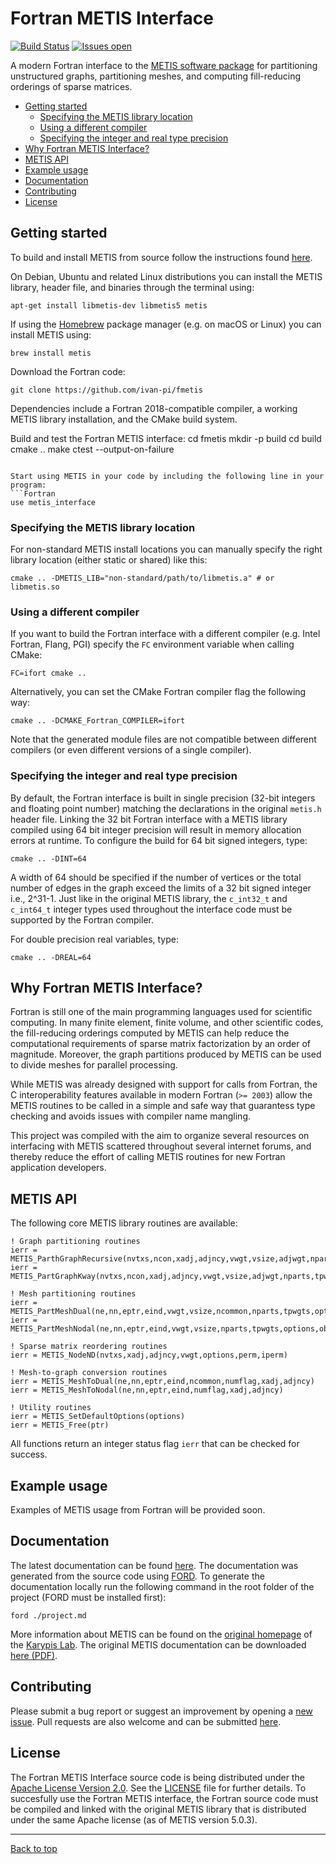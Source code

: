 # Fortran METIS Interface

[![Build Status](https://travis-ci.com/ivan-pi/fmetis.svg?branch=master)](https://travis-ci.com/ivan-pi/fmetis)
[![Issues open](https://img.shields.io/github/issues/ivan-pi/fmetis.svg)](https://github.com/ivan-pi/fmetis/issues)

A modern Fortran interface to the [METIS software package](http://glaros.dtc.umn.edu/gkhome/metis/metis/overview) for partitioning unstructured graphs, partitioning meshes, and computing fill-reducing orderings of sparse matrices.

* [Getting started](#getting-started)
    - [Specifying the METIS library location](#specifying-the-metis-library-location)
    - [Using a different compiler](#using-a-different-compiler)
    - [Specifying the integer and real type precision](#specifying-the-integer-and-real-type-precision)
* [Why Fortran METIS Interface?](#why-fortran-metis-interface)
* [METIS API](#metis-api)
* [Example usage](#example-usage)
* [Documentation](#documentation)
* [Contributing](#contributing)
* [License](#license)

## Getting started

To build and install METIS from source follow the instructions found [here](http://glaros.dtc.umn.edu/gkhome/metis/metis/download). 

On Debian, Ubuntu and related Linux distributions you can install the METIS library, header file, and binaries through the terminal using:
```
apt-get install libmetis-dev libmetis5 metis
```
If using the [Homebrew](https://brew.sh/) package manager (e.g. on macOS or Linux) you can install METIS using:
```
brew install metis
```

Download the Fortran code:
```
git clone https://github.com/ivan-pi/fmetis
```

Dependencies include a Fortran 2018-compatible compiler, a working METIS library installation, and the CMake build system.

Build and test the Fortran METIS interface:
cd fmetis
mkdir -p build
cd build
cmake ..
make
ctest --output-on-failure
```

Start using METIS in your code by including the following line in your program:
```Fortran
use metis_interface
```

### Specifying the METIS library location

For non-standard METIS install locations you can manually specify the right library location (either static or shared) like this:
```
cmake .. -DMETIS_LIB="non-standard/path/to/libmetis.a" # or libmetis.so
```

### Using a different compiler

If you want to build the Fortran interface with a different compiler (e.g. Intel Fortran, Flang, PGI) specify the `FC` environment variable when calling CMake:

```
FC=ifort cmake ..
```
Alternatively, you can set the CMake Fortran compiler flag the following way:
```
cmake .. -DCMAKE_Fortran_COMPILER=ifort
```
Note that the generated module files are not compatible between different compilers (or even different versions of a single compiler).

### Specifying the integer and real type precision

By default, the Fortran interface is built in single precision (32-bit integers and floating point number) matching the declarations in the original `metis.h` header file. Linking the 32 bit Fortran interface with a METIS library compiled using 64 bit integer precision will result in memory allocation errors at runtime. To configure the build for 64 bit signed integers, type:

```
cmake .. -DINT=64
```
A width of 64 should be specified if the number of vertices or the total
number of edges in the graph exceed the limits of a 32 bit signed integer
i.e., 2^31-1. Just like in the original METIS library, the `c_int32_t` and `c_int64_t` integer types used throughout the interface code must be supported by the Fortran compiler.

For double precision real variables, type:
```
cmake .. -DREAL=64
```

## Why Fortran METIS Interface?

Fortran is still one of the main programming languages used for scientific computing. In many finite element, finite volume, and other scientific codes, the fill-reducing orderings computed by METIS can help reduce the computational requirements of sparse matrix factorization by an order of magnitude. Moreover, the graph partitions produced by METIS can be used to divide meshes for parallel processing. 

While METIS was already designed with support for calls from Fortran, the C interoperability features available in modern Fortran (`>= 2003`) allow the METIS routines to be called in a simple and safe way that guarantess type checking and avoids issues with compiler name mangling.

This project was compiled with the aim to organize several resources on interfacing with METIS scattered throughout several internet forums, and thereby reduce the effort of calling METIS routines for new Fortran application developers.

## METIS API

The following core METIS library routines are available:

```Fortran
! Graph partitioning routines
ierr = METIS_ParthGraphRecursive(nvtxs,ncon,xadj,adjncy,vwgt,vsize,adjwgt,nparts,tpwgts,ubvec,options,objval,part)
ierr = METIS_PartGraphKway(nvtxs,ncon,xadj,adjncy,vwgt,vsize,adjwgt,nparts,tpwgts,ubvec,options,objval,part)

! Mesh partitioning routines
ierr = METIS_PartMeshDual(ne,nn,eptr,eind,vwgt,vsize,ncommon,nparts,tpwgts,options,objval,epart,npart)
ierr = METIS_PartMeshNodal(ne,nn,eptr,eind,vwgt,vsize,nparts,tpwgts,options,objval,epart,npart)

! Sparse matrix reordering routines
ierr = METIS_NodeND(nvtxs,xadj,adjncy,vwgt,options,perm,iperm)

! Mesh-to-graph conversion routines
ierr = METIS_MeshToDual(ne,nn,eptr,eind,ncommon,numflag,xadj,adjncy)
ierr = METIS_MeshToNodal(ne,nn,eptr,eind,numflag,xadj,adjncy)

! Utility routines
ierr = METIS_SetDefaultOptions(options)
ierr = METIS_Free(ptr)
```

All functions return an integer status flag `ierr` that can be checked for success.

## Example usage

Examples of METIS usage from Fortran will be provided soon.

## Documentation

The latest documentation can be found [here](https://ivan-pi.github.io/fmetis/). The documentation was generated from the source code using [FORD](https://github.com/cmacmackin/ford). To generate the documentation locally run the following command in the root folder of the project (FORD must be installed first):
```
ford ./project.md
```
More information about METIS can be found on the [original homepage](http://glaros.dtc.umn.edu/gkhome/metis/metis/overview) of the [Karypis Lab](http://glaros.dtc.umn.edu/).
The original METIS documentation can be downloaded [here (PDF)](http://glaros.dtc.umn.edu/gkhome/fetch/sw/metis/manual.pdf).

## Contributing

Please submit a bug report or suggest an improvement by opening a [new issue](https://github.com/ivan-pi/fmetis/issues/new). Pull requests are also welcome and can be submitted [here](https://github.com/ivan-pi/fmetis/compare).

## License

The Fortran METIS Interface source code is being distributed under the [Apache License Version 2.0](http://www.apache.org/licenses/LICENSE-2.0).  See the [LICENSE](https://raw.githubusercontent.com/ivan-pi/fmetis/master/LICENSE) file for further details. To succesfully use the Fortran METIS interface, the Fortran source code must be compiled and linked with the original METIS library that is distributed under the same Apache license (as of METIS version 5.0.3).

---

[Back to top](#fortran-metis-interface)